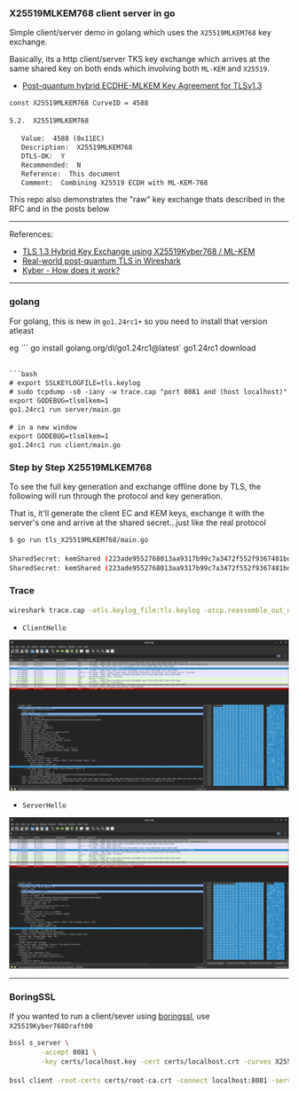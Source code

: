 ### X25519MLKEM768 client server in go

Simple client/server demo in golang which uses the `X25519MLKEM768` key exchange.

Basically, its a http client/server TKS key exchange which arrives at the same shared key on both ends which involving both `ML-KEM` and `X25519`.

* [Post-quantum hybrid ECDHE-MLKEM Key Agreement for TLSv1.3](https://www.ietf.org/archive/id/draft-kwiatkowski-tls-ecdhe-mlkem-02.html)

```text
const X25519MLKEM768 CurveID = 4588

5.2.  X25519MLKEM768

   Value:  4588 (0x11EC)
   Description:  X25519MLKEM768
   DTLS-OK:  Y
   Recommended:  N
   Reference:  This document
   Comment:  Combining X25519 ECDH with ML-KEM-768
```

This repo also demonstrates the "raw" key exchange thats described in the RFC and in the posts below

---

References:

* [TLS 1.3 Hybrid Key Exchange using X25519Kyber768 / ML-KEM](https://www.netmeister.org/blog/tls-hybrid-kex.html)
* [Real-world post-quantum TLS in Wireshark](https://sharkfest.wireshark.org/retrospective/sfus/presentations24/02.pdf)
* [Kyber - How does it work?](https://cryptopedia.dev/posts/kyber/)

---

### golang


For golang, this is new in `go1.24rc1+` so you need to install that version atleast 

eg ```
go install golang.org/dl/go1.24rc1@latest`
go1.24rc1 download
```

```bash
# export SSLKEYLOGFILE=tls.keylog
# sudo tcpdump -s0 -iany -w trace.cap "port 8081 and (host localhost)"
export GODEBUG=tlsmlkem=1
go1.24rc1 run server/main.go

# in a new window
export GODEBUG=tlsmlkem=1
go1.24rc1 run client/main.go
```

### Step by Step X25519MLKEM768 

To see the full key generation and exchange offline done by TLS, the following will run through the protocol and key generation.

That is, it'll generate the client EC and KEM keys, exchange it with the server's one and arrive at the shared secret...just like the real protocol

```bash
$ go run tls_X25519MLKEM768/main.go 

SharedSecret: kemShared (223ade9552768013aa9317b99c7a3472f552f9367481bd89d929991b146ae3f8) || ecShared (2356f713c6eaef695d1de30527ff0c7e127181fe00490cf6ff786a557d8fa543)
SharedSecret: kemShared (223ade9552768013aa9317b99c7a3472f552f9367481bd89d929991b146ae3f8) || ecShared (2356f713c6eaef695d1de30527ff0c7e127181fe00490cf6ff786a557d8fa543)

```


### Trace

```bash
wireshark trace.cap -otls.keylog_file:tls.keylog -otcp.reassemble_out_of_order:TRUE
```

- `ClientHello`

![images/client_hello.png](images/client_hello.png)

- `ServerHello`

![images/server_hello.png](images/server_hello.png)

---

### BoringSSL

If you wanted to run a client/sever using [boringssl](https://boringssl.googlesource.com/boringssl/+/HEAD/BUILDING.md), use `X25519Kyber768Draft00`

```bash
bssl s_server \
        -accept 8081 \
        -key certs/localhost.key -cert certs/localhost.crt -curves X25519Kyber768Draft00   -www 

bssl client -root-certs certs/root-ca.crt -connect localhost:8081 -server-name localhost -curves X25519Kyber768Draft00
```
